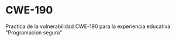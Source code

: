 # CWE-190
Practica de la vulnerabilidad CWE-190 para la experiencia educativa "Programacion segura"
